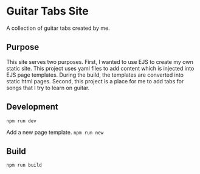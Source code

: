 # Guitar Tabs Site
A collection of guitar tabs created by me.

## Purpose
This site serves two purposes. First, I wanted to use EJS to create my own static site. This project uses yaml files to add content which is injected into EJS page templates. During the build, the templates are converted into static html pages. Second, this project is a place for me to add tabs for songs that I try to learn on guitar.

## Development
`npm run dev`

Add a new page template.
`npm run new`

## Build
`npm run build`